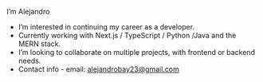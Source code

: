 
 I’m Alejandro
- I’m interested in continuing my career as a developer.
- Currently working with Next.js / TypeScript / Python /Java and the MERN stack.
- I’m looking to collaborate on multiple projects, with frontend or backend needs.
- Contact info - email: alejandrobay23@gmail.com

<!---
ABay23/ABay23 is a ✨ special ✨ repository because its `README.md` (this file) appears on your GitHub profile.
You can click the Preview link to take a look at your changes.
--->
